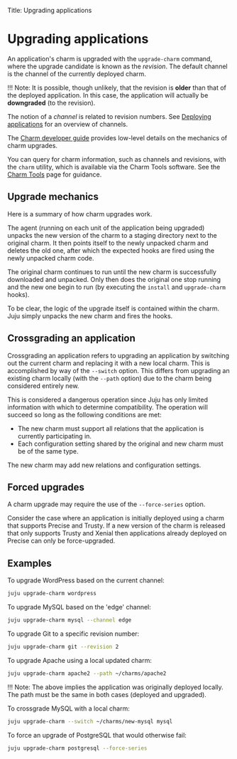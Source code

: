 Title: Upgrading applications

# Upgrading applications

An application's charm is upgraded with the `upgrade-charm` command, where the
upgrade candidate is known as the *revision*. The default channel is the
channel of the currently deployed charm.

!!! Note:
    It is possible, though unlikely, that the revision is **older** than that
    of the deployed application. In this case, the application will actually be
    **downgraded** (to the revision).

The notion of a *channel* is related to revision numbers. See
[Deploying applications][deploy-charm_channels] for an overview of channels.

The [Charm developer guide][dev-upgrade-charm] provides low-level details on
the mechanics of charm upgrades.

You can query for charm information, such as channels and revisions, with the
`charm` utility, which is available via the Charm Tools software. See the
[Charm Tools][charm-tools] page for guidance.

## Upgrade mechanics

Here is a summary of how charm upgrades work.

The agent (running on each unit of the application being upgraded) unpacks the
new version of the charm to a staging directory next to the original charm. It
then points itself to the newly unpacked charm and deletes the old one, after
which the expected hooks are fired using the newly unpacked charm code.

The original charm continues to run until the new charm is successfully
downloaded and unpacked. Only then does the original one stop running and the
new one begin to run (by executing the `install` and `upgrade-charm` hooks).

To be clear, the logic of the upgrade itself is contained within the charm.
Juju simply unpacks the new charm and fires the hooks. 

## Crossgrading an application

Crossgrading an application refers to upgrading an application by switching out
the current charm and replacing it with a new local charm. This is accomplished
by way of the `--switch` option. This differs from upgrading an existing charm
locally (with the `--path` option) due to the charm being considered entirely
new.

This is considered a dangerous operation since Juju has only limited
information with which to determine compatibility. The operation will succeed
so long as the following conditions are met:

 - The new charm must support all relations that the application is currently
   participating in.
 - Each configuration setting shared by the original and new charm must be of
   the same type.

The new charm may add new relations and configuration settings.

## Forced upgrades

A charm upgrade may require the use of the `--force-series` option.

Consider the case where an application is initially deployed using a charm that
supports Precise and Trusty. If a new version of the charm is released that
only supports Trusty and Xenial then applications already deployed on Precise
can only be force-upgraded.

## Examples

To upgrade WordPress based on the current channel:

```bash
juju upgrade-charm wordpress
```

To upgrade MySQL based on the 'edge' channel:

```bash
juju upgrade-charm mysql --channel edge
```

To upgrade Git to a specific revision number:

```bash
juju upgrade-charm git --revision 2
```

To upgrade Apache using a local updated charm:

```bash
juju upgrade-charm apache2 --path ~/charms/apache2
```

!!! Note:
    The above implies the application was originally deployed locally.
    The path must be the same in both cases (deployed and upgraded).

To crossgrade MySQL with a local charm:

```bash
juju upgrade-charm --switch ~/charms/new-mysql mysql
```

To force an upgrade of PostgreSQL that would otherwise fail:

```bash
juju upgrade-charm postgresql --force-series
```


<!-- LINKS -->

[charm-tools]: ./tools-charm-tools.md
[dev-upgrade-charm]: ./developer-upgrade-charm.md
[deploy-charm_channels]: ./charms-deploying.md#channels
